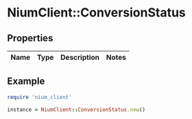 # NiumClient::ConversionStatus

## Properties

| Name | Type | Description | Notes |
| ---- | ---- | ----------- | ----- |

## Example

```ruby
require 'nium_client'

instance = NiumClient::ConversionStatus.new()
```

